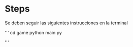 # Steps
Se deben seguir las siguientes instrucciones en la terminal

'''
cd game
python main.py

'''